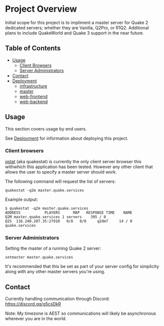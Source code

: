 # Project Overview

Initial scope for this project is to impliment a master server for Quake 2 dedicated servers; whether they are Vanilla, Q2Pro, or R1Q2.
Additional plans to include QuakeWorld and Quake 3 support in the near future.

## Table of Contents

- [Usage](#usage)
  - [Client Browsers](#client-browsers)
  - [Server Administrators](#server-administrators)
- [Contact](#contact)
- [Deployment](https://github.com/quakeservices/documentation/deployment.md)
  - [infrastructure](https://github.com/quakeservices/infrastructure)
  - [master](https://github.com/quakeservices/master_deploy)
  - [web-frontend](https://github.com/quakeservices/web-frontend_deploy)
  - [web-backend](https://github.com/quakeservices/web-backend_deploy)


## Usage

This section covers usage by end users.

See [Deployment](https://github.com/quakeservices/documentation/deployment.md) for information about deploying this project.

### Client browsers

[qstat](https://github.com/multiplay/qstat) (aka quakestat) is currently the only client server browser this withwhich this application has been tested.
However any other client that allows the user to specify a master server should work.

The following command will request the list of servers:

```
quakestat -q2m master.quake.services
```

Example output:

```
$ quakestat -q2m master.quake.services
ADDRESS           PLAYERS      MAP   RESPONSE TIME    NAME
Q2M master.quake.services 1 servers    395 / 0
Q2S  116.240.207.35:27910   0/8   0/0     q2dm7     14 / 0            quake.services
```

### Server Administrators

Setting the master of a running Quake 2 server:

```
setmaster master.quake.services
```

It's recommended that this be set as part of your server config for simplicity along with any other master servers you're using.

## Contact

Currently handling communication through Discord: https://discord.gg/g5csDkR

Note: My timezone is AEST so communications will likely be asynchronous wherever you are in the world.
